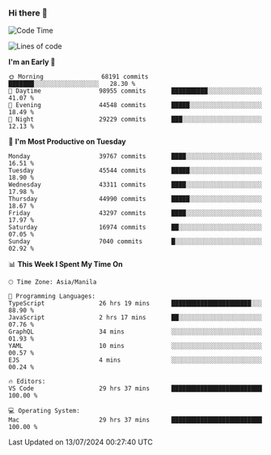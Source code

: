 ### Hi there 👋

<!--START_SECTION:waka-->
![Code Time](http://img.shields.io/badge/Code%20Time-5%2C361%20hrs%2046%20mins-blue)

![Lines of code](https://img.shields.io/badge/From%20Hello%20World%20I%27ve%20Written-113.2%20million%20lines%20of%20code-blue)

**I'm an Early 🐤** 

```text
🌞 Morning                68191 commits       ███████░░░░░░░░░░░░░░░░░░   28.30 % 
🌆 Daytime                98955 commits       ██████████░░░░░░░░░░░░░░░   41.07 % 
🌃 Evening                44548 commits       █████░░░░░░░░░░░░░░░░░░░░   18.49 % 
🌙 Night                  29229 commits       ███░░░░░░░░░░░░░░░░░░░░░░   12.13 % 
```
📅 **I'm Most Productive on Tuesday** 

```text
Monday                   39767 commits       ████░░░░░░░░░░░░░░░░░░░░░   16.51 % 
Tuesday                  45544 commits       █████░░░░░░░░░░░░░░░░░░░░   18.90 % 
Wednesday                43311 commits       ████░░░░░░░░░░░░░░░░░░░░░   17.98 % 
Thursday                 44990 commits       █████░░░░░░░░░░░░░░░░░░░░   18.67 % 
Friday                   43297 commits       ████░░░░░░░░░░░░░░░░░░░░░   17.97 % 
Saturday                 16974 commits       ██░░░░░░░░░░░░░░░░░░░░░░░   07.05 % 
Sunday                   7040 commits        █░░░░░░░░░░░░░░░░░░░░░░░░   02.92 % 
```


📊 **This Week I Spent My Time On** 

```text
🕑︎ Time Zone: Asia/Manila

💬 Programming Languages: 
TypeScript               26 hrs 19 mins      ██████████████████████░░░   88.90 % 
JavaScript               2 hrs 17 mins       ██░░░░░░░░░░░░░░░░░░░░░░░   07.76 % 
GraphQL                  34 mins             ░░░░░░░░░░░░░░░░░░░░░░░░░   01.93 % 
YAML                     10 mins             ░░░░░░░░░░░░░░░░░░░░░░░░░   00.57 % 
EJS                      4 mins              ░░░░░░░░░░░░░░░░░░░░░░░░░   00.24 % 

🔥 Editors: 
VS Code                  29 hrs 37 mins      █████████████████████████   100.00 % 

💻 Operating System: 
Mac                      29 hrs 37 mins      █████████████████████████   100.00 % 
```


 Last Updated on 13/07/2024 00:27:40 UTC
<!--END_SECTION:waka-->


<!--
**rad182/rad182** is a ✨ _special_ ✨ repository because its `README.md` (this file) appears on your GitHub profile.

Here are some ideas to get you started:

- 🔭 I’m currently working on ...
- 🌱 I’m currently learning ...
- 👯 I’m looking to collaborate on ...
- 🤔 I’m looking for help with ...
- 💬 Ask me about ...
- 📫 How to reach me: ...
- 😄 Pronouns: ...
- ⚡ Fun fact: ...
-->
